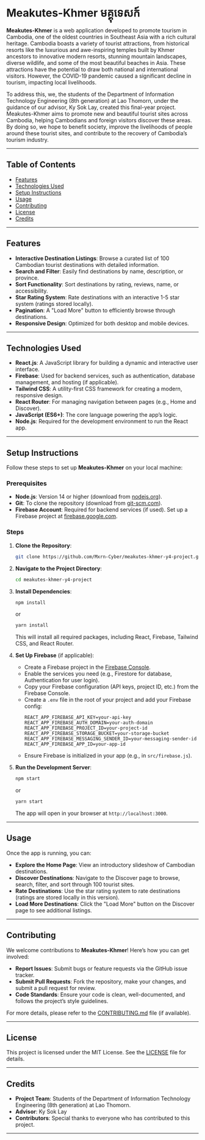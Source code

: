 # Meakutes-Khmer មគ្គុទេសក៍

**Meakutes-Khmer** is a web application developed to promote tourism in Cambodia, one of the oldest countries in Southeast Asia with a rich cultural heritage. Cambodia boasts a variety of tourist attractions, from historical resorts like the luxurious and awe-inspiring temples built by Khmer ancestors to innovative modern resorts, stunning mountain landscapes, diverse wildlife, and some of the most beautiful beaches in Asia. These attractions have the potential to draw both national and international visitors. However, the COVID-19 pandemic caused a significant decline in tourism, impacting local livelihoods.

To address this, we, the students of the Department of Information Technology Engineering (8th generation) at Lao Thomorn, under the guidance of our advisor, Ky Sok Lay, created this final-year project. Meakutes-Khmer aims to promote new and beautiful tourist sites across Cambodia, helping Cambodians and foreign visitors discover these areas. By doing so, we hope to benefit society, improve the livelihoods of people around these tourist sites, and contribute to the recovery of Cambodia’s tourism industry.

---

## Table of Contents

- [Features](#features)
- [Technologies Used](#technologies-used)
- [Setup Instructions](#setup-instructions)
- [Usage](#usage)
- [Contributing](#contributing)
- [License](#license)
- [Credits](#credits)

---

## Features

- **Interactive Destination Listings**: Browse a curated list of 100 Cambodian tourist destinations with detailed information.
- **Search and Filter**: Easily find destinations by name, description, or province.
- **Sort Functionality**: Sort destinations by rating, reviews, name, or accessibility.
- **Star Rating System**: Rate destinations with an interactive 1-5 star system (ratings stored locally).
- **Pagination**: A "Load More" button to efficiently browse through destinations.
- **Responsive Design**: Optimized for both desktop and mobile devices.

---

## Technologies Used

- **React.js**: A JavaScript library for building a dynamic and interactive user interface.
- **Firebase**: Used for backend services, such as authentication, database management, and hosting (if applicable).
- **Tailwind CSS**: A utility-first CSS framework for creating a modern, responsive design.
- **React Router**: For managing navigation between pages (e.g., Home and Discover).
- **JavaScript (ES6+)**: The core language powering the app’s logic.
- **Node.js**: Required for the development environment to run the React app.

---

## Setup Instructions

Follow these steps to set up **Meakutes-Khmer** on your local machine:

### Prerequisites

- **Node.js**: Version 14 or higher (download from [nodejs.org](https://nodejs.org/)).
- **Git**: To clone the repository (download from [git-scm.com](https://git-scm.com/)).
- **Firebase Account**: Required for backend services (if used). Set up a Firebase project at [firebase.google.com](https://firebase.google.com/).

### Steps

1. **Clone the Repository**:

   ```bash
   git clone https://github.com/Mxrn-Cyber/meakutes-khmer-y4-project.git
   ```

2. **Navigate to the Project Directory**:

   ```bash
   cd meakutes-khmer-y4-project
   ```

3. **Install Dependencies**:

   ```bash
   npm install
   ```

   or

   ```bash
   yarn install
   ```

   This will install all required packages, including React, Firebase, Tailwind CSS, and React Router.

4. **Set Up Firebase** (if applicable):

   - Create a Firebase project in the [Firebase Console](https://console.firebase.google.com/).
   - Enable the services you need (e.g., Firestore for database, Authentication for user login).
   - Copy your Firebase configuration (API keys, project ID, etc.) from the Firebase Console.
   - Create a `.env` file in the root of your project and add your Firebase config:
     ```
     REACT_APP_FIREBASE_API_KEY=your-api-key
     REACT_APP_FIREBASE_AUTH_DOMAIN=your-auth-domain
     REACT_APP_FIREBASE_PROJECT_ID=your-project-id
     REACT_APP_FIREBASE_STORAGE_BUCKET=your-storage-bucket
     REACT_APP_FIREBASE_MESSAGING_SENDER_ID=your-messaging-sender-id
     REACT_APP_FIREBASE_APP_ID=your-app-id
     ```
   - Ensure Firebase is initialized in your app (e.g., in `src/firebase.js`).

5. **Run the Development Server**:

   ```bash
   npm start
   ```

   or

   ```bash
   yarn start
   ```

   The app will open in your browser at `http://localhost:3000`.

---

## Usage

Once the app is running, you can:

- **Explore the Home Page**: View an introductory slideshow of Cambodian destinations.
- **Discover Destinations**: Navigate to the Discover page to browse, search, filter, and sort through 100 tourist sites.
- **Rate Destinations**: Use the star rating system to rate destinations (ratings are stored locally in this version).
- **Load More Destinations**: Click the "Load More" button on the Discover page to see additional listings.

---

## Contributing

We welcome contributions to **Meakutes-Khmer**! Here’s how you can get involved:

- **Report Issues**: Submit bugs or feature requests via the GitHub issue tracker.
- **Submit Pull Requests**: Fork the repository, make your changes, and submit a pull request for review.
- **Code Standards**: Ensure your code is clean, well-documented, and follows the project’s style guidelines.

For more details, please refer to the [CONTRIBUTING.md](CONTRIBUTING.md) file (if available).

---

## License

This project is licensed under the MIT License. See the [LICENSE](LICENSE) file for details.

---

## Credits

- **Project Team**: Students of the Department of Information Technology Engineering (8th generation) at Lao Thomorn.
- **Advisor**: Ky Sok Lay
- **Contributors**: Special thanks to everyone who has contributed to this project.

---
